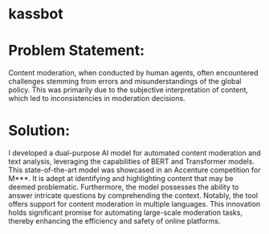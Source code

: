 # kassbot

# Problem Statement:
Content moderation, when conducted by human agents, often encountered challenges stemming from errors and misunderstandings of the global policy. This was primarily due to the subjective interpretation of content, which led to inconsistencies in moderation decisions.

# Solution:
I developed a dual-purpose AI model for automated content moderation and text analysis, leveraging the capabilities of BERT and Transformer models. This state-of-the-art model was showcased in an Accenture competition for M***. It is adept at identifying and highlighting content that may be deemed problematic. Furthermore, the model possesses the ability to answer intricate questions by comprehending the context. Notably, the tool offers support for content moderation in multiple languages. This innovation holds significant promise for automating large-scale moderation tasks, thereby enhancing the efficiency and safety of online platforms.
